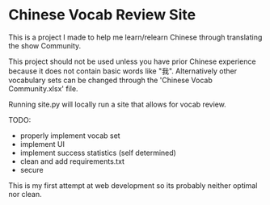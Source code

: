 # Chinese Vocab Review Site

This is a project I made to help me learn/relearn Chinese through translating the show Community.

This project should not be used unless you have prior Chinese experience because it does not contain basic words like "我".
Alternatively other vocabulary sets can be changed through the 'Chinese Vocab Community.xlsx' file. 

Running site.py will locally run a site that allows for vocab review.


TODO:
- properly implement vocab set
- implement UI
- implement success statistics (self determined)
- clean and add requirements.txt
- secure

This is my first attempt at web development so its probably neither optimal nor clean.